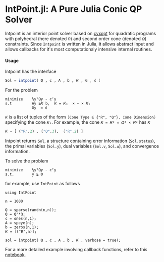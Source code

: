 IntPoint.jl: A Pure Julia Conic QP Solver
==

Intpoint is an interior point solver based on [cvxopt](http://cvxopt.org/) for quadratic programs with polyhedral (here denoted `𝑅`) and second order cone (denoted `𝑄`) constraints. Since `Intpoint` is written in Julia, it allows abstract input and allows callbacks for it's most computationaly intensive internal routines.

#### Usage

Intpoint has the interface
```julia
Sol = intpoint( Q , c , A , b , 𝐾 , G , d )
```
For the problem
```
minimize    ½yᵀQy - cᵀy
s.t         Ay ≧𝐾 b,  𝐾 = 𝐾₁  × ⋯ × 𝐾ⱼ
            Gy  = d
```

`𝐾` is a list of tuples of the form `(Cone Type ∈ {"R", "Q"}, Cone Dimension)` specifying the cone `𝐾ᵢ`. For example, the cone `𝐾 = 𝑅² × 𝑄³ × 𝑅²` has `𝐾`

```julia
𝐾 = [ ("R",2) , ("Q",3),  ("R",2) ]
```

Intpoint returns `Sol`, a structure containing error information (`Sol.status`), the primal variables (`Sol.y`), dual variables (`Sol.v`, `Sol.w`), and convergence information.

To solve the problem

```
minimize    ½yᵀQy - cᵀy
s.t.        y ≧ 0
```

for example, use `IntPoint` as follows

```
using IntPoint

n = 1000

Q = sparse(randn(n,n));
Q = Q'*Q;
c = ones(n,1);
A = speye(n);
b = zeros(n,1);
𝐾 = [("R",n)];

sol = intpoint( Q , c , A , b , 𝐾 , verbose = true);
```

For a more detailed example involving callback functions, refer to this
[notebook](https://cdn.rawgit.com/MPF-Optimization-Laboratory/IntPoint.jl/master/examples/callback.html).
